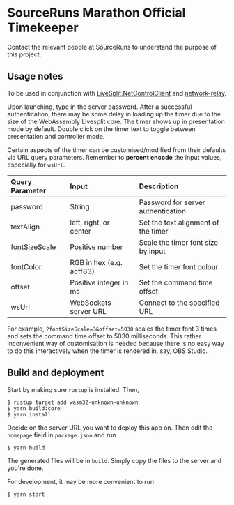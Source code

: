# SourceRuns Marathon Official Timekeeper

Contact the relevant people at SourceRuns to understand the purpose of this project.

## Usage notes

To be used in conjunction with [LiveSplit.NetControlClient](https://github.com/YaLTeR/LiveSplit.NetControlClient) and [network-relay](https://github.com/YaLTeR/network-relay).

Upon launching, type in the server password. After a successful authentication, there may be some delay in loading up the timer due to the size of the WebAssembly Livesplit core. The timer shows up in presentation mode by default. Double click on the timer text to toggle between presentation and controller mode.

Certain aspects of the timer can be customised/modified from their defaults via URL query parameters. Remember to **percent encode** the input values, especially for ``wsUrl``.

| Query Parameter   | Input                        |  Description                              |
|:----------------- |:---------------------------- |:----------------------------------------- |
| password          | String                       | Password for server authentication        |
| textAlign         | left, right, or center       | Set the text alignment of the timer       |
| fontSizeScale     | Positive number              | Scale the timer font size by input        |
| fontColor         | RGB in hex (e.g. acff83)     | Set the timer font colour                 |
| offset            | Positive integer in ms       | Set the command time offset               |
| wsUrl             | WebSockets server URL        | Connect to the specified URL              |

For example, ``?fontSizeScale=3&offset=5030`` scales the timer font 3 times and sets the command time offset to 5030 milliseconds. This rather inconvenient way of customisation is needed because there is no easy way to do this interactively when the timer is rendered in, say, OBS Studio.

## Build and deployment

Start by making sure `rustup` is installed. Then,

    $ rustup target add wasm32-unknown-unknown
    $ yarn build:core
    $ yarn install

Decide on the server URL you want to deploy this app on. Then edit the ``homepage`` field in ``package.json`` and run

    $ yarn build

The generated files will be in ``build``. Simply copy the files to the server and you're done.

For development, it may be more convenient to run

    $ yarn start
